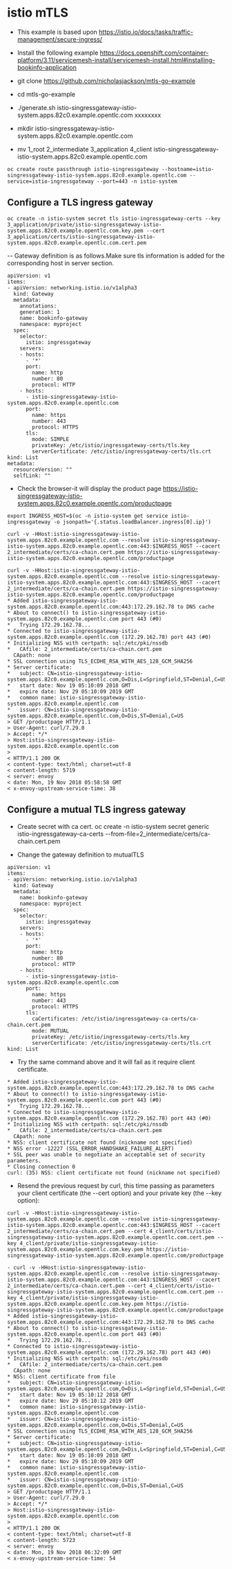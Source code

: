 # istio mTLS
- This example is based upon https://istio.io/docs/tasks/traffic-management/secure-ingress/

- Install the following example
https://docs.openshift.com/container-platform/3.11/servicemesh-install/servicemesh-install.html#installing-bookinfo-application

- git clone https://github.com/nicholasjackson/mtls-go-example

- cd mtls-go-example

- ./generate.sh istio-singressgateway-istio-system.apps.82c0.example.opentlc.com xxxxxxxx

- mkdir istio-singressgateway-istio-system.apps.82c0.example.opentlc.com

- mv 1_root 2_intermediate 3_application 4_client istio-singressgateway-istio-system.apps.82c0.example.opentlc.com

```
oc create route passthrough istio-singressgateway --hostname=istio-singressgateway-istio-system.apps.82c0.example.opentlc.com --service=istio-ingressgateway --port=443 -n istio-system
```
## Configure a TLS ingress gateway

```
oc create -n istio-system secret tls istio-ingressgateway-certs --key 3_application/private/istio-singressgateway-istio-system.apps.82c0.example.opentlc.com.key.pem --cert 3_application/certs/istio-singressgateway-istio-system.apps.82c0.example.opentlc.com.cert.pem
```
-- Gateway definition is as follows.Make sure tls information is added for the corresponding host in server section.
```
apiVersion: v1
items:
- apiVersion: networking.istio.io/v1alpha3
  kind: Gateway
  metadata:
    annotations:
    generation: 1
    name: bookinfo-gateway
    namespace: myproject
  spec:
    selector:
      istio: ingressgateway
    servers:
    - hosts:
      - '*'
      port:
        name: http
        number: 80
        protocol: HTTP
    - hosts:
      - istio-singressgateway-istio-system.apps.82c0.example.opentlc.com
      port:
        name: https
        number: 443
        protocol: HTTPS
      tls:
        mode: SIMPLE
        privateKey: /etc/istio/ingressgateway-certs/tls.key
        serverCertificate: /etc/istio/ingressgateway-certs/tls.crt
kind: List
metadata:
  resourceVersion: ""
  selfLink: ""
```

- Check the browser-it will display the product page
   https://istio-singressgateway-istio-system.apps.82c0.example.opentlc.com/productpage

``` 
export INGRESS_HOST=$(oc -n istio-system get service istio-ingressgateway -o jsonpath='{.status.loadBalancer.ingress[0].ip}')
```
```
curl -v -HHost:istio-singressgateway-istio-system.apps.82c0.example.opentlc.com --resolve istio-singressgateway-istio-system.apps.82c0.example.opentlc.com:443:$INGRESS_HOST --cacert 2_intermediate/certs/ca-chain.cert.pem https://istio-singressgateway-istio-system.apps.82c0.example.opentlc.com/productpage
```
``` 
curl -v -HHost:istio-singressgateway-istio-system.apps.82c0.example.opentlc.com --resolve istio-singressgateway-istio-system.apps.82c0.example.opentlc.com:443:$INGRESS_HOST --cacert 2_intermediate/certs/ca-chain.cert.pem https://istio-singressgateway-istio-system.apps.82c0.example.opentlc.com/productpage
* Added istio-singressgateway-istio-system.apps.82c0.example.opentlc.com:443:172.29.162.78 to DNS cache
* About to connect() to istio-singressgateway-istio-system.apps.82c0.example.opentlc.com port 443 (#0)
*   Trying 172.29.162.78...
* Connected to istio-singressgateway-istio-system.apps.82c0.example.opentlc.com (172.29.162.78) port 443 (#0)
* Initializing NSS with certpath: sql:/etc/pki/nssdb
*   CAfile: 2_intermediate/certs/ca-chain.cert.pem
  CApath: none
* SSL connection using TLS_ECDHE_RSA_WITH_AES_128_GCM_SHA256
* Server certificate:
* 	subject: CN=istio-singressgateway-istio-system.apps.82c0.example.opentlc.com,O=Dis,L=Springfield,ST=Denial,C=US
* 	start date: Nov 19 05:10:09 2018 GMT
* 	expire date: Nov 29 05:10:09 2019 GMT
* 	common name: istio-singressgateway-istio-system.apps.82c0.example.opentlc.com
* 	issuer: CN=istio-singressgateway-istio-system.apps.82c0.example.opentlc.com,O=Dis,ST=Denial,C=US
> GET /productpage HTTP/1.1
> User-Agent: curl/7.29.0
> Accept: */*
> Host:istio-singressgateway-istio-system.apps.82c0.example.opentlc.com
>
< HTTP/1.1 200 OK
< content-type: text/html; charset=utf-8
< content-length: 5719
< server: envoy
< date: Mon, 19 Nov 2018 05:58:58 GMT
< x-envoy-upstream-service-time: 38
```
## Configure a mutual TLS ingress gateway
- Create secret with ca cert.
oc create -n istio-system secret generic istio-ingressgateway-ca-certs --from-file=2_intermediate/certs/ca-chain.cert.pem


- Change the gateway definition to mutualTLS
```
apiVersion: v1
items:
- apiVersion: networking.istio.io/v1alpha3
  kind: Gateway
  metadata:
    name: bookinfo-gateway
    namespace: myproject
  spec:
    selector:
      istio: ingressgateway
    servers:
    - hosts:
      - '*'
      port:
        name: http
        number: 80
        protocol: HTTP
    - hosts:
      - istio-singressgateway-istio-system.apps.82c0.example.opentlc.com
      port:
        name: https
        number: 443
        protocol: HTTPS
      tls:
        caCertificates: /etc/istio/ingressgateway-ca-certs/ca-chain.cert.pem
        mode: MUTUAL
        privateKey: /etc/istio/ingressgateway-certs/tls.key
        serverCertificate: /etc/istio/ingressgateway-certs/tls.crt
kind: List
```

- Try the same command above and it will fail as it require client certificate.

``` curl -v -HHost:istio-singressgateway-istio-system.apps.82c0.example.opentlc.com --resolve istio-singressgateway-istio-system.apps.82c0.example.opentlc.com:443:$INGRESS_HOST --cacert 2_intermediate/certs/ca-chain.cert.pem https://istio-singressgateway-istio-system.apps.82c0.example.opentlc.com/productpage
* Added istio-singressgateway-istio-system.apps.82c0.example.opentlc.com:443:172.29.162.78 to DNS cache
* About to connect() to istio-singressgateway-istio-system.apps.82c0.example.opentlc.com port 443 (#0)
*   Trying 172.29.162.78...
* Connected to istio-singressgateway-istio-system.apps.82c0.example.opentlc.com (172.29.162.78) port 443 (#0)
* Initializing NSS with certpath: sql:/etc/pki/nssdb
*   CAfile: 2_intermediate/certs/ca-chain.cert.pem
  CApath: none
* NSS: client certificate not found (nickname not specified)
* NSS error -12227 (SSL_ERROR_HANDSHAKE_FAILURE_ALERT)
* SSL peer was unable to negotiate an acceptable set of security parameters.
* Closing connection 0
curl: (35) NSS: client certificate not found (nickname not specified)
```

- Resend the previous request by curl, this time passing as parameters your client certificate (the --cert option) and your private key (the --key option):
```
curl -v -HHost:istio-singressgateway-istio-system.apps.82c0.example.opentlc.com --resolve istio-singressgateway-istio-system.apps.82c0.example.opentlc.com:443:$INGRESS_HOST --cacert 2_intermediate/certs/ca-chain.cert.pem --cert 4_client/certs/istio-singressgateway-istio-system.apps.82c0.example.opentlc.com.cert.pem --key 4_client/private/istio-singressgateway-istio-system.apps.82c0.example.opentlc.com.key.pem https://istio-singressgateway-istio-system.apps.82c0.example.opentlc.com/productpage

- curl -v -HHost:istio-singressgateway-istio-system.apps.82c0.example.opentlc.com --resolve istio-singressgateway-istio-system.apps.82c0.example.opentlc.com:443:$INGRESS_HOST --cacert 2_intermediate/certs/ca-chain.cert.pem --cert 4_client/certs/istio-singressgateway-istio-system.apps.82c0.example.opentlc.com.cert.pem --key 4_client/private/istio-singressgateway-istio-system.apps.82c0.example.opentlc.com.key.pem https://istio-singressgateway-istio-system.apps.82c0.example.opentlc.com/productpage
* Added istio-singressgateway-istio-system.apps.82c0.example.opentlc.com:443:172.29.162.78 to DNS cache
* About to connect() to istio-singressgateway-istio-system.apps.82c0.example.opentlc.com port 443 (#0)
*   Trying 172.29.162.78...
* Connected to istio-singressgateway-istio-system.apps.82c0.example.opentlc.com (172.29.162.78) port 443 (#0)
* Initializing NSS with certpath: sql:/etc/pki/nssdb
*   CAfile: 2_intermediate/certs/ca-chain.cert.pem
  CApath: none
* NSS: client certificate from file
* 	subject: CN=istio-singressgateway-istio-system.apps.82c0.example.opentlc.com,O=Dis,L=Springfield,ST=Denial,C=US
* 	start date: Nov 19 05:10:12 2018 GMT
* 	expire date: Nov 29 05:10:12 2019 GMT
* 	common name: istio-singressgateway-istio-system.apps.82c0.example.opentlc.com
* 	issuer: CN=istio-singressgateway-istio-system.apps.82c0.example.opentlc.com,O=Dis,ST=Denial,C=US
* SSL connection using TLS_ECDHE_RSA_WITH_AES_128_GCM_SHA256
* Server certificate:
* 	subject: CN=istio-singressgateway-istio-system.apps.82c0.example.opentlc.com,O=Dis,L=Springfield,ST=Denial,C=US
* 	start date: Nov 19 05:10:09 2018 GMT
* 	expire date: Nov 29 05:10:09 2019 GMT
* 	common name: istio-singressgateway-istio-system.apps.82c0.example.opentlc.com
* 	issuer: CN=istio-singressgateway-istio-system.apps.82c0.example.opentlc.com,O=Dis,ST=Denial,C=US
> GET /productpage HTTP/1.1
> User-Agent: curl/7.29.0
> Accept: */*
> Host:istio-singressgateway-istio-system.apps.82c0.example.opentlc.com
>
< HTTP/1.1 200 OK
< content-type: text/html; charset=utf-8
< content-length: 5723
< server: envoy
< date: Mon, 19 Nov 2018 06:32:09 GMT
< x-envoy-upstream-service-time: 54
```
